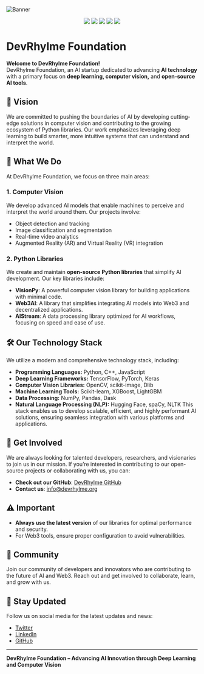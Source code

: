 ![Banner](https://github.com/user-attachments/assets/c3a578f4-5f94-4307-be0d-bd2295645375)

<p align="center"> 
  <a href="https://mail.google.com/mail/u/0/?tab=rm&ogbl#inbox?compose=CllgCJTNqGCwxWWsdRcdPfdsTsQdLlSLrjkkbxGKmBjfKBjWtSBRtlSztGlCNktJncZxhStxCJB"><img src="https://img.shields.io/badge/Gmail-D14836?style=for-the-badge&logo=gmail&logoColor=white" /></a>
  <a href="#"><img src="https://img.shields.io/badge/LinkedIn-0077B5?style=for-the-badge&logo=linkedin&logoColor=white" /></a>
  <a href="#"><img src="https://img.shields.io/badge/Instagram-E4405F?style=for-the-badge&logo=instagram&logoColor=white" /></a>
  <a href="#"><img src="https://img.shields.io/badge/Slack-4A154B?style=for-the-badge&logo=slack&logoColor=white" /></a>
  <a href="#"><img src="https://img.shields.io/badge/X-000000?style=for-the-badge&logo=x&logoColor=white" /></a>
</p>

# DevRhylme Foundation

**Welcome to DevRhylme Foundation!**  
DevRhylme Foundation, an AI startup dedicated to advancing **AI technology** with a primary focus on **deep learning, computer vision,** and **open-source AI tools**.


## 🌟 Vision
We are committed to pushing the boundaries of AI by developing cutting-edge solutions in computer vision and contributing to the growing ecosystem of Python libraries. Our work emphasizes leveraging deep learning to build smarter, more intuitive systems that can understand and interpret the world.

## 💼 What We Do
At DevRhylme Foundation, we focus on three main areas:

### 1. Computer Vision
We develop advanced AI models that enable machines to perceive and interpret the world around them. Our projects involve:
- Object detection and tracking
- Image classification and segmentation
- Real-time video analytics
- Augmented Reality (AR) and Virtual Reality (VR) integration

### 2. Python Libraries
We create and maintain **open-source Python libraries** that simplify AI development. Our key libraries include:
- **VisionPy**: A powerful computer vision library for building applications with minimal code.
- **Web3AI**: A library that simplifies integrating AI models into Web3 and decentralized applications.
- **AIStream**: A data processing library optimized for AI workflows, focusing on speed and ease of use.

## 🛠️ Our Technology Stack
We utilize a modern and comprehensive technology stack, including:

- **Programming Languages:** Python, C++, JavaScript
- **Deep Learning Frameworks:** TensorFlow, PyTorch, Keras
- **Computer Vision Libraries:** OpenCV, scikit-image, Dlib
- **Machine Learning Tools:** Scikit-learn, XGBoost, LightGBM
- **Data Processing:** NumPy, Pandas, Dask
- **Natural Language Processing (NLP):** Hugging Face, spaCy, NLTK
This stack enables us to develop scalable, efficient, and highly performant AI solutions, ensuring seamless integration with various platforms and applications.

## 🔗 Get Involved
We are always looking for talented developers, researchers, and visionaries to join us in our mission. If you’re interested in contributing to our open-source projects or collaborating with us, you can:

- **Check out our GitHub**: [DevRhylme GitHub](https://github.com/DevRhylme)
- **Contact us**: info@devrhylme.org

## ⚠️ Important
- **Always use the latest version** of our libraries for optimal performance and security.
- For Web3 tools, ensure proper configuration to avoid vulnerabilities.

## 💬 Community
Join our community of developers and innovators who are contributing to the future of AI and Web3. Reach out and get involved to collaborate, learn, and grow with us.

## 📢 Stay Updated
Follow us on social media for the latest updates and news:
- [Twitter](https://twitter.com/devrhylme1)
- [LinkedIn](https://www.linkedin.com/company/devrhylme)
- [GitHub](https://github.com/DevRhylme)

---

**DevRhylme Foundation – Advancing AI Innovation through Deep Learning and Computer Vision**
